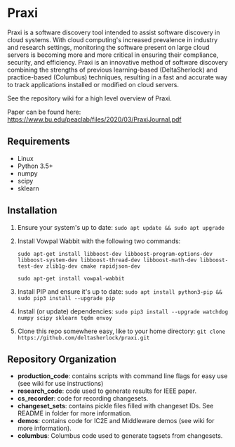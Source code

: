 # Praxi
Praxi is a software discovery tool intended to assist software discovery in cloud systems. With cloud computing's increased prevalence in industry and research settings, monitoring the software present on large cloud servers is becoming more and more critical in ensuring their compliance, security, and efficiency. Praxi is an innovative method of software discovery combining the strengths of previous learning-based (DeltaSherlock) and practice-based (Columbus) techniques, resulting in a fast and accurate way to track applications installed or modified on cloud servers. 

See the repository wiki for a high level overview of Praxi.

Paper can be found here: https://www.bu.edu/peaclab/files/2020/03/PraxiJournal.pdf

## Requirements
* Linux
* Python 3.5+
* numpy
* scipy
* sklearn

## Installation

1. Ensure your system's up to date: `sudo apt update && sudo apt upgrade`
2. Install Vowpal Wabbit with the following two commands:
     
    `sudo apt-get install libboost-dev libboost-program-options-dev libboost-system-dev libboost-thread-dev libboost-math-dev libboost-test-dev zlib1g-dev cmake rapidjson-dev`
    
    `sudo apt-get install vowpal-wabbit`
2. Install PIP and ensure it's up to date: `sudo apt install python3-pip && sudo pip3 install --upgrade pip`
3. Install (or update) dependencies: `sudo pip3 install --upgrade watchdog numpy scipy sklearn tqdm envoy`
4. Clone this repo somewhere easy, like to your home directory: `git clone https://github.com/deltasherlock/praxi.git`

## Repository Organization
* **production_code**: contains scripts with command line flags for easy use (see wiki for use instructions)
* **research_code**: code used to generate results for IEEE paper.
* **cs_recorder**: code for recording changesets.
* **changeset_sets**: contains pickle files filled with changeset IDs. See README in folder for more information. 
* **demos**: contains code for IC2E and Middleware demos (see wiki for more information).
* **columbus**: Columbus code used to generate tagsets from changesets.

